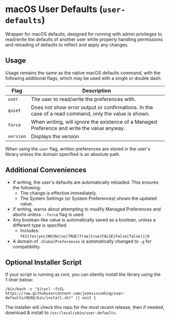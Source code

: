 # macOS User Defaults (`user-defaults`)
Wrapper for macOS defaults, designed for running with admin privileges to read/write the defaults of another user while properly handling permissions and reloading of defaults to reflect and apply any changes.

## Usage

Usage remains the same as the native macOS defaults command, with the following additional flags, which may be used with a single or double dash:

| Flag      | Description                                                                                          |
|-----------|------------------------------------------------------------------------------------------------------|
| `user`    | The user to read/write the preferences with.                                                         |
| `quiet`   | Does not show error output or confirmations. In the case of a read command, only the value is shown. |
| `force`   | When writing, will ignore the existence of a Managed Preference and write the value anyway.          |
| `version` | Displays the version                                                                                 |

When using the `user` flag, written preferences are stored in the user's library unless the domain specified is an absolute path.

## Additional Conveniences

* If writing, the user's defaults are automatically reloaded.  This ensures the following:
  * The change is effective immediately.
  * The System Settings (or System Preferences) shows the updated value.
* If writing, warns about attempting to modify Managed Preferences and aborts unless `--force` flag is used
* Any boolean-like value is automatically saved as a boolean, unless a different type is specified.
  * Includes: `YES|Yes|yes|NO|No|no|TRUE|True|true|FALSE|False|false|1|0`
* A domain of `.GlobalPreferences` is automatically changed to `-g` for compatibility.

## Optional Installer Script
If your script is running as root, you can silently install the library using the 1-liner below:

    /bin/bash -c "$(curl -fsSL https://raw.githubusercontent.com/jonesiscoding/user-defaults/HEAD/bin/install.sh)" || exit 1

The installer will check this repo for the most recent release, then if needed, download & install to `/usr/local/sbin/user-defaults`.
